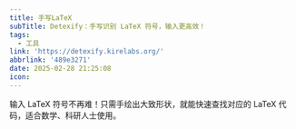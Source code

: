 ```yaml
---
title: 手写LaTeX
subTitle: Detexify：手写识别 LaTeX 符号，输入更高效！
tags:
  - 工具
link: 'https://detexify.kirelabs.org/'
abbrlink: '489e3271'
date: 2025-02-28 21:25:08
icon:
---
```


输入 LaTeX 符号不再难！只需手绘出大致形状，就能快速查找对应的 LaTeX 代码，适合数学、科研人士使用。